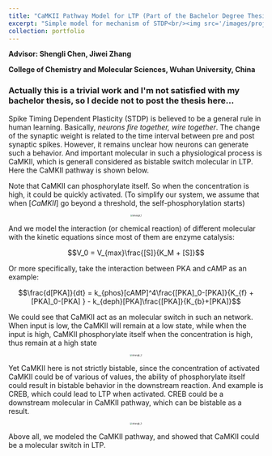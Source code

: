 ```yaml
---
title: "CaMKII Pathway Model for LTP (Part of the Bachelor Degree Thesis)"
excerpt: "Simple model for mechanism of STDP<br/><img src='/images/projects/shengli_1.png' width='400' height='400'>"
collection: portfolio
---
```




**Advisor: Shengli Chen, Jiwei Zhang**

**College of Chemistry and Molecular Sciences, Wuhan University, China**

### Actually this is a trivial work and I'm not satisfied with my bachelor thesis, so I decide not to post the thesis here...

Spike Timing Dependent Plasticity (STDP) is believed to be a general rule in human learning. Basically, *neurons fire together, wire together*. The change of the synaptic weight is related to the time interval between pre and post synaptic spikes. However, it remains unclear how neurons can generate such a behavior. And important molecular in such a physiological process is CaMKII, which is generall considered as bistable switch molecular in LTP. Here the CaMKII pathway is shown below. 

Note that CaMKII can phosphorylate itself. So when the concentration is high, it could be quickly activated. (To simplify our system, we assume that when $[CaMKII]$ go beyond a threshold, the self-phosphorylation starts)

<p><center><img src="http://qiuyoungwang.github.io/images/projects/shengli_1.png" alt="shengli_1" style="zoom: 30%" ></center></p>

And we model the interaction (or chemical reaction) of different molecular with the kinetic equations since most of them are enzyme catalysis:

$$V_0 = V_{max}\frac{[S]}{K_M + [S]}$$

Or more specifically, take the interaction between PKA and cAMP as an example:

$$\frac{d[PKA]}{dt} = k_{phos}[cAMP]^4\frac{[PKA]_0-[PKA]}{K_{f} +[PKA]_0-[PKA] } - k_{deph}[PKA]\frac{[PKA]}{K_{b}+[PKA]}$$

We could see that CaMKII act as an molecular switch in such an network. When input is low, the CaMKII will remain at a low state, while when the input is high, CaMKII phosphorylate itself when the concentration is high, thus remain at a high state

<p><center><img src="http://qiuyoungwang.github.io/images/projects/shengli_2.png" alt="shengli_2" style="zoom: 30%" ></center></p>

Yet CaMKII here is not strictly bistable, since the concentration of activated CaMKII could be of various of values, the ability of phosphorylate itself could result in bistable behavior in the downstream reaction. And example is CREB, which could lead to LTP when activated. CREB could be a downstream molecular in CaMKII pathway, which can be bistable as a result.

<p><center><img src="http://qiuyoungwang.github.io/images/projects/shengli_3.png" alt="shengli_3" style="zoom: 30%" ></center></p>

Above all, we modeled the CaMKII pathway, and showed that CaMKII could be a molecular switch in LTP. 
